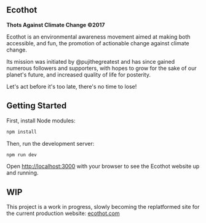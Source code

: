 ## Ecothot

**Thots Against Climate Change ©2017**

Ecothot is an environmental awareness movement aimed at making both accessible, and fun, the promotion of actionable change against climate change.

Its mission was initiated by @pujithegreatest and has since gained numerous followers and supporters, with hopes to grow for the sake of our planet's future, and increased quality of life for posterity.

Let's act before it's too late, there's no time to lose!

## Getting Started

First, install Node modules:

```bash
npm install
```

Then, run the development server:

```bash
npm run dev
```

Open [http://localhost:3000](http://localhost:3000) with your browser to see the Ecothot website up and running.

## WIP

This project is a work in progress, slowly becoming the replatformed site for the current production website: [ecothot.com](https://www.ecothot.com/)
